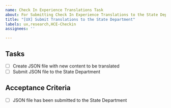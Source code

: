 ```yaml
---
name: Check In Experience Translations Task
about: For Submitting Check In Experience Translations to the State Department
title: "[UX] Submit Translations to the State Department"
labels: ux,research,HCE-Checkin
assignees: ''

---
```


## Tasks
- [ ] Create JSON file with new content to be translated
- [ ] Submit JSON file to the State Department

## Acceptance Criteria
- [ ] JSON file has been submitted to the State Department
